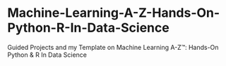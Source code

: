 # Machine-Learning-A-Z-Hands-On-Python-R-In-Data-Science
Guided Projects and my Template on Machine Learning A-Z™: Hands-On Python &amp; R In Data Science
